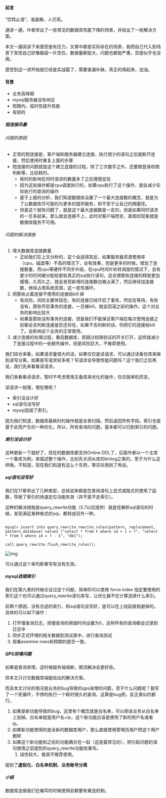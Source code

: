 #### 前言

”饮鸩止渴“，渴虽解，人已死。



通读一遍，作者举出了一些常见的数据库性能下降的场景，并给出了一些解决方案。

本文一遍阅读下来感受是有压力，文章中都是实际存在的场景，我把自己代入到场景下发现自己好像脑袋一片空白，数据量都挺大，问题也都挺严重，百度似乎也没用。

感觉到这一讲开始就已经是实战篇了，需要查漏补缺，真正的用起来，加油。



#### 背景

- 业务高峰期
- mysql服务器没有响应
- 短期内，临时性提升性能
- 有损的



##### 短连接风暴

###### 问题的原因

- 正常的短连接是，客户端和服务器建立连接，执行很少的语句之后就断开连接，然后使用时重复上面的步骤
- 短连接的问题就是这个建立连接的过程，除了三次握手之外，还要做登录权限判断等，比较耗时。
  - 耗时的影响在同时请求的数量多了之后慢慢显现
  - 因为这些操作都是cpu调度执行的，如果cpu执行了这个操作，就会减少实际执行的查询的操作
  - 基于上面的分析，我们知道数据库设置了一个最大连接数的概念，就是为了让数据库尽可能的为更多的提供服务，却不至于让自己的拥塞住。
  - 但是这个就有问题了，就是这个最大连接数是一定的，但是如果同时请求的一旦多起来，那么就会连接不上，此时对客户端而言，直观的现象就是数据库服务不可用。

###### 问题的解决措施

1. 增大数据库连接数量
   - 正如我们在上文分析的，这个会适得其反，如果服务器资源使用率（cpu，磁盘等）不高的情况下，会有效果，但是更多的时候，增加了连接数量，而cpu等硬件不同步升级，在cpu时间片轮转调度的情况下，会有更少的时间被分配给那些真正的sql执行语句，这会使那些连接的释放更加缓慢，久而久之，就会发现新增的连接数也被占满了，然后继续加连接数，继续占用系统资源，这一恶性循环。
2. 把那些占着连接不使用的连接给kill 掉
   - 有风险，风险主要体现在，有的连接已经开启了事务，然后在等待，有些没有，那些开启事务的连接，一旦被kill，就会回滚之前的操作，这个对业务的影响比较大
   - 如果是那些没有事务的连接，但是我们不能保证客户端在每次使用连接之前都会去判断连接是否还存在，如果不去判断的话，你把它的连接给kill了。会影响这个业务的正常使用。
3. 减少连接的处理过程，重启数据库，把跳过权限验证的开关打开，这样就减少了连接过程中的一些额外操作，但是风险巨大，不推荐使用。



我们综合来看，如果请求量很大的话，如果仅仅是读请求，可以通过读备份库来做到读写分离，如果是写请求较多呢？写请求会导致性能问题吗？这个我们之后再说，我们先来看看读请求。

我们来看看读请求，暂时不考虑使用主备库来优化的操作，仅仅就单机而言。

读请求一般慢，慢在哪呢？

- 索引没设计好
- sql语句没写好
- mysql选错了索引。

因为我们知道，数据库最耗时的操作就是全表扫描，然后返回所有字段。索引也是基于此而产生的一种优化，所以，所有查询的问题，基本都可以归到索引的问题。

##### 索引没设计好

这种更新一下就好了，现在的数据库都支持Online DDL了，后面作者以一个主库一个备库为例，来描述整个操作，比如先关闭从库的binlog之类的，至于为什么这样做，不知道，现在我们知道有这么个东西，等实际用到了再说。



##### sql语句没写好

我们在17章举出了几种类型，总结说来都是在查询语句上显式或隐式的使用了函数，导致了索引的快速定位功能失效（并不是不走索引）。

这种的解决措施是query_rewrite功能（5.7以后提供）就是在解析sql语句的时候，发现满足某种格式的sql，都转成另外一种。

```mysql

mysql> insert into query_rewrite.rewrite_rules(pattern, replacement, pattern_database) values ("select * from t where id + 1 = ?", "select * from t where id = ? - 1", "db1");

call query_rewrite.flush_rewrite_rules();
```

![img](https://static001.geekbang.org/resource/image/47/8a/47a1002cbc4c05c74841591d20f7388a.png)

可以通过这个来判断重写有没有生效。

##### mysql选错索引

我们在第九章的时候论证过这个问题，简单的可以使用 force index 指定要使用的索引这个也可以通过query_rewrite语句来写，让优化器不在计算选择什么索引。

前两个原因，没有合适的索引，和sql语句没写好，是可以在上线前就规避掉的。具体的可以如下操作：

1. 打开慢查询日志，把慢查询的阈值时间设置为0，这样所有的查询都会记录到日志中
2. 同步正式环境的相关数据到测试表中，进行查询测试
3. 观看examine rows和预期的是否一致。



##### QPS突增问题

如果是查询突增，这时候服务端熔断，限流解决会更好些。

但本文只讨论数据库端能给出的解决方案。

而且本文讨论的情况是业务的bug导致的qps突增的问题，至于什么问题呢？我写了一个死循环，不停的执行一个耗时很久的查询，这算是bug把，反正类似的都行。

1. 如果是新功能导致的bug，这里有个概念就是白名单，可以把该业务从白名单上划掉。白名单就是用户名+ip，这个新功能应该是使用了新的用户名或者ip。
2. 如果新功能使用的是全新的数据库用户，那么直接使用管理员用户把这个用户删除
3. 如果这个新功能和之前的功能耦合在一起（这是最常见的），把引起问题的语句使用之前提到的query_rewrite功能给重写。
   1. 误伤较大，极其不推荐使用。



提到了**虚拟化、白名单机制、业务账号分离**



##### 小结

数据库连接我们在编写的时候使用前都要有重连机制。
